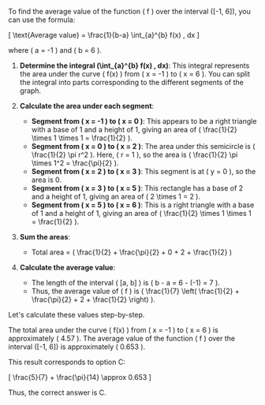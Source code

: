 To find the average value of the function \( f \) over the interval \([-1, 6]\), you can use the formula:

\[ \text{Average value} = \frac{1}{b-a} \int_{a}^{b} f(x) \, dx \]

where \( a = -1 \) and \( b = 6 \).

1. **Determine the integral \(\int_{a}^{b} f(x) \, dx\)**: This integral represents the area under the curve \( f(x) \) from \( x = -1 \) to \( x = 6 \). You can split the integral into parts corresponding to the different segments of the graph.

2. **Calculate the area under each segment**:
   - **Segment from \( x = -1 \) to \( x = 0 \)**: This appears to be a right triangle with a base of 1 and a height of 1, giving an area of \( \frac{1}{2} \times 1 \times 1 = \frac{1}{2} \).
   - **Segment from \( x = 0 \) to \( x = 2 \)**: The area under this semicircle is \( \frac{1}{2} \pi r^2 \). Here, \( r = 1 \), so the area is \( \frac{1}{2} \pi \times 1^2 = \frac{\pi}{2} \).
   - **Segment from \( x = 2 \) to \( x = 3 \)**: This segment is at \( y = 0 \), so the area is 0.
   - **Segment from \( x = 3 \) to \( x = 5 \)**: This rectangle has a base of 2 and a height of 1, giving an area of \( 2 \times 1 = 2 \).
   - **Segment from \( x = 5 \) to \( x = 6 \)**: This is a right triangle with a base of 1 and a height of 1, giving an area of \( \frac{1}{2} \times 1 \times 1 = \frac{1}{2} \).

3. **Sum the areas**:
   - Total area = \( \frac{1}{2} + \frac{\pi}{2} + 0 + 2 + \frac{1}{2} \)

4. **Calculate the average value**:
   - The length of the interval \( [a, b] \) is \( b - a = 6 - (-1) = 7 \).
   - Thus, the average value of \( f \) is \( \frac{1}{7} \left( \frac{1}{2} + \frac{\pi}{2} + 2 + \frac{1}{2} \right) \).

Let's calculate these values step-by-step.

The total area under the curve \( f(x) \) from \( x = -1 \) to \( x = 6 \) is approximately \( 4.57 \). The average value of the function \( f \) over the interval \([-1, 6]\) is approximately \( 0.653 \).

This result corresponds to option C:

\[ \frac{5}{7} + \frac{\pi}{14} \approx 0.653 \]

Thus, the correct answer is C.
